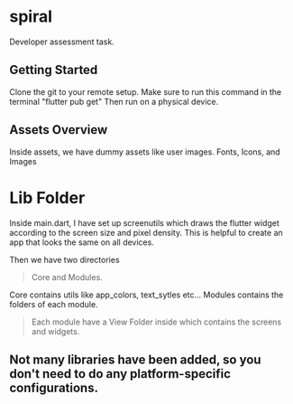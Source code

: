# spiral

Developer assessment task.

## Getting Started

Clone the git to your remote setup.
Make sure to run this command in the terminal "flutter pub get"
Then run on a physical device.

## Assets Overview
Inside assets, we have dummy assets like user images.
Fonts, Icons, and Images

# Lib Folder
Inside main.dart, I have set up screenutils which draws the flutter widget according to the screen size and pixel density. This is helpful to create an app that looks the same on all devices.

Then we have two directories
  > Core and Modules.

Core contains utils like app_colors, text_sytles etc...
Modules contains the folders of each module.
  >  Each module have a View Folder inside which contains the screens and widgets.


## Not many libraries have been added, so you don't need to do any platform-specific configurations.

